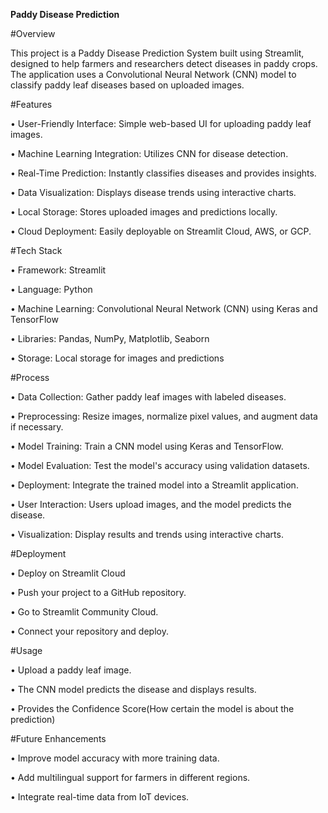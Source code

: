 **Paddy Disease Prediction**

#Overview

This project is a Paddy Disease Prediction System built using Streamlit, designed to help farmers and researchers detect diseases in paddy crops. The application uses a Convolutional Neural Network (CNN) model to classify paddy leaf diseases based on uploaded images.

#Features

•	User-Friendly Interface: Simple web-based UI for uploading paddy leaf images.

•	Machine Learning Integration: Utilizes CNN for disease detection.

•	Real-Time Prediction: Instantly classifies diseases and provides insights.

•	Data Visualization: Displays disease trends using interactive charts.

•	Local Storage: Stores uploaded images and predictions locally.

•	Cloud Deployment: Easily deployable on Streamlit Cloud, AWS, or GCP.

#Tech Stack

•	Framework: Streamlit

•	Language: Python

•	Machine Learning: Convolutional Neural Network (CNN) using Keras and TensorFlow

•	Libraries: Pandas, NumPy, Matplotlib, Seaborn

•	Storage: Local storage for images and predictions

#Process

•	Data Collection: Gather paddy leaf images with labeled diseases.

•	Preprocessing: Resize images, normalize pixel values, and augment data if necessary.

•	Model Training: Train a CNN model using Keras and TensorFlow.

•	Model Evaluation: Test the model's accuracy using validation datasets.

•	Deployment: Integrate the trained model into a Streamlit application.

•	User Interaction: Users upload images, and the model predicts the disease.

•	Visualization: Display results and trends using interactive charts.

#Deployment

•	Deploy on Streamlit Cloud

•	Push your project to a GitHub repository.

•	Go to Streamlit Community Cloud.

•	Connect your repository and deploy.

#Usage

•	Upload a paddy leaf image.

•	The CNN model predicts the disease and displays results.

•	Provides the Confidence Score(How certain the model is about the prediction)

#Future Enhancements

•	Improve model accuracy with more training data.

•	Add multilingual support for farmers in different regions.

•	Integrate real-time data from IoT devices.
